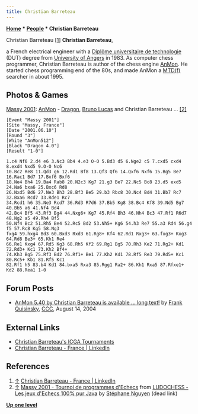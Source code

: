 ```yaml
---
title: Christian Barreteau
---
```

**[Home](Home "Home") * [People](People "People") * Christian Barreteau**

[](https://www.linkedin.com/in/christian-barreteau-795a431a/) Christian Barreteau <a id="cite-note-1" href="#cite-ref-1">[1]</a>
**Christian Barreteau**,

a French electrical engineer with a [Diplôme universitaire de technologie](https://en.wikipedia.org/wiki/University_Institutes_of_Technology) (DUT) degree from [University of Angers](https://en.wikipedia.org/wiki/University_of_Angers) in 1983.
As computer chess programmer, Christian Barreteau is author of the chess engine [AnMon](AnMon "AnMon"). He started chess programming end of the 80s, and made AnMon a [MTD(f)](</MTD(f)> "MTD(f)") searcher in about 1995.

## Photos & Games

[](File:Drag_anm.jpg)
[Massy 2001](Massy_2001 "Massy 2001"): [AnMon](AnMon "AnMon") - [Dragon](Dragon_FR "Dragon FR"), [Bruno Lucas](Bruno_Lucas "Bruno Lucas") and Christian Barreteau ... <a id="cite-note-2" href="#cite-ref-2">[2]</a>

```
[Event "Massy 2001"]
[Site "Massy, France"]
[Date "2001.06.10"]
[Round "3"]
[White "AnMon512"]
[Black "Dragon 4.0"]
[Result "1-0"]

1.c4 Nf6 2.d4 e6 3.Nc3 Bb4 4.e3 O-O 5.Bd3 d5 6.Nge2 c5 7.cxd5 cxd4 8.exd4 Nxd5 9.O-O Nc6 
10.Bc2 Re8 11.Qd3 g6 12.Rd1 Bf8 13.Qf3 Qf6 14.Qxf6 Nxf6 15.Bg5 Be7 16.Rac1 Bd7 17.Bxf6 Bxf6 
18.Ne4 Bh4 19.Ba4 Rab8 20.N2c3 Kg7 21.g3 Be7 22.Nc5 Bc8 23.d5 exd5 24.Na6 bxa6 25.Bxc6 Rd8 
26.Nxd5 Bd6 27.Ne3 Bh3 28.Bf3 Be5 29.b3 Rbc8 30.Nc4 Bd4 31.Bb7 Rc7 32.Bxa6 Rcd7 33.Rde1 Rc7 
34.Rcd1 h6 35.Ne3 Rcd7 36.Rd3 R7d6 37.Bb5 Kg8 38.Bc4 Kf8 39.Nd5 Bg7 40.Bb5 a6 41.Nf4 Bd4 
42.Bc4 Bf5 43.Rf3 Bg4 44.Nxg6+ Kg7 45.Rf4 Bh3 46.Nh4 Bc3 47.Rf1 R6d7 48.Ng2 a5 49.Rh4 Bf5 
50.Nf4 Bc2 51.Rh5 Be4 52.Rc5 Bd2 53.Nh5+ Kg6 54.h3 Re7 55.a3 Rd4 56.g4 f5 57.Rc8 Kg5 58.Ng3 
fxg4 59.hxg4 Bd3 60.Bxd3 Rxd3 61.Rg8+ Kf4 62.Rd1 Rxg3+ 63.fxg3+ Kxg3 64.Rd8 Be3+ 65.Kh1 Re4 
66.Re1 Kxg4 67.Rd5 Kg3 68.Rh5 Kf2 69.Rg1 Bg5 70.Rh3 Ke2 71.Rg2+ Kd1 72.Rd3+ Kc1 73.Kh2 Bf4+ 
74.Kh3 Bg5 75.Rf3 Bd2 76.Rf1+ Be1 77.Kh2 Kd1 78.Rf5 Re3 79.Rd5+ Kc1 80.Rc5+ Kb1 81.Rf5 Kc1 
82.Rf1 h5 83.b4 Kd1 84.bxa5 Rxa3 85.Rgg1 Ra2+ 86.Kh1 Rxa5 87.Rfxe1+ Kd2 88.Rea1 1-0

```

## Forum Posts

- [AnMon 5.40 by Christian Barreteau is available ... long text!](https://www.stmintz.com/ccc/index.php?id=382344) by [Frank Quisinsky](Frank_Quisinsky "Frank Quisinsky"), [CCC](CCC "CCC"), August 14, 2004

## External Links

- [Christian Barreteau's ICGA Tournaments](https://www.game-ai-forum.org/icga-tournaments/person.php?id=11)
- [Christian Barreteau - France | LinkedIn](https://www.linkedin.com/in/christian-barreteau-795a431a/)

## References

1. <a id="cite-ref-1" href="#cite-note-1">↑</a> [Christian Barreteau - France | LinkedIn](https://www.linkedin.com/in/christian-barreteau-795a431a/)
1. <a id="cite-ref-2" href="#cite-note-2">↑</a> [Massy 2001 - Tournoi de programmes d'Echecs](http://www.ludochess.com/trn_massy2001/tournoi.php3) from [LUDOCHESS - Les jeux d'Echecs 100% pur Java](http://www.ludochess.com/dotcom/accueil.php3) by [Stéphane Nguyen](St%C3%A9phane_Nguyen "Stéphane Nguyen") (dead link)

**[Up one level](People "People")**

